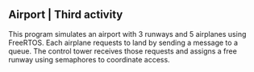 ## Airport | Third activity
This program simulates an airport with 3 runways and 5 airplanes using FreeRTOS. Each airplane requests to land by sending a message to a queue. 
The control tower receives those requests and assigns a free runway using semaphores to coordinate access.